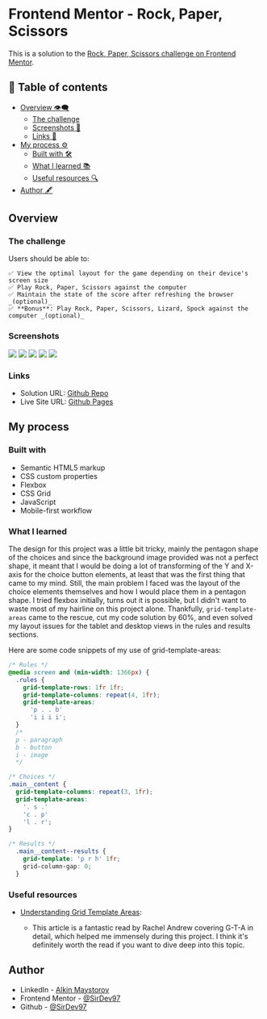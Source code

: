 # Frontend Mentor - Rock, Paper, Scissors

This is a solution to the [Rock, Paper, Scissors challenge on Frontend Mentor](https://www.frontendmentor.io/challenges/rock-paper-scissors-game-pTgwgvgH).

## 📑 Table of contents

- [Overview 👁‍🗨](#overview)
  - [The challenge](#the-challenge)
  - [Screenshots 📸](#screenshots)
  - [Links 🔗](#links)
- [My process ⚙](#my-process)
  - [Built with 🛠](#built-with)
  - [What I learned 📚](#what-i-learned)
  - [Useful resources 🔍](#useful-resources)
- [Author 🖋](#author)

## Overview

### The challenge

Users should be able to:

    ✅ View the optimal layout for the game depending on their device's screen size
    ✅ Play Rock, Paper, Scissors against the computer
    ✅ Maintain the state of the score after refreshing the browser _(optional)_
    ✅ **Bonus**: Play Rock, Paper, Scissors, Lizard, Spock against the computer _(optional)_

### Screenshots

![](https://github.com/SirDev97/rock-paper-scissors-lizard-spock/blob/main/assets/options-desktop.jpeg?raw=true)
![](https://github.com/SirDev97/rock-paper-scissors-lizard-spock/blob/main/assets/result-desktop.jpeg?raw=true)
![](https://github.com/SirDev97/rock-paper-scissors-lizard-spock/blob/main/assets/tablet-view.png?raw=true)
![](https://github.com/SirDev97/rock-paper-scissors-lizard-spock/blob/main/assets/mobile-view.png?raw=true)
![](https://github.com/SirDev97/rock-paper-scissors-lizard-spock/blob/main/assets/rules-mobile-tablet.png?raw=true)

### Links

- Solution URL: [Github Repo](https://github.com/SirDev97/rock-paper-scissors-lizard-spock)
- Live Site URL: [Github Pages](https://sirdev97.github.io/rock-paper-scissors-lizard-spock/)

## My process

### Built with

- Semantic HTML5 markup
- CSS custom properties
- Flexbox
- CSS Grid
- JavaScript
- Mobile-first workflow

### What I learned

The design for this project was a little bit tricky, mainly the pentagon shape of the choices and since the background image provided was not a perfect shape, it meant that I would be doing a lot of transforming of the Y and X-axis for the choice button elements,
at least that was the first thing that came to my mind. Still, the main problem I faced was the layout of the choice elements themselves and how I would place them in a pentagon shape. I tried flexbox initially, turns out it is possible, but I didn't want to waste most of my hairline on this project alone. Thankfully, `grid-template-areas` came to the rescue, cut my code solution by 60%, and even solved my layout issues for the tablet and desktop views in the rules and results sections.

Here are some code snippets of my use of grid-template-areas:

```css
/* Rules */
@media screen and (min-width: 1366px) {
  .rules {
    grid-template-rows: 1fr 1fr;
    grid-template-columns: repeat(4, 1fr);
    grid-template-areas:
      'p . . b'
      'i i i i';
  }
  /*
  p - paragraph
  b - button
  i - image
  */

/* Choices */
.main__content {
  grid-template-columns: repeat(3, 1fr);
  grid-template-areas:
    '. s .'
    'c . p'
    'l . r';
}

/* Results */
  .main__content--results {
    grid-template: 'p r h' 1fr;
    grid-column-gap: 0;
  }
```

### Useful resources

- [Understanding Grid Template Areas](https://www.smashingmagazine.com/understanding-css-grid-template-areas/):

  - This article is a fantastic read by Rachel Andrew covering G-T-A in detail, which helped me immensely during this project. I think it's definitely worth the read if you want to dive deep into this topic.

## Author

- LinkedIn - [Alkin Maystorov](https://www.linkedin.com/in/alkin-maystorov/)
- Frontend Mentor - [@SirDev97](https://www.frontendmentor.io/profile/SirDev97)
- Github - [@SirDev97](https://github.com/SirDev97)
